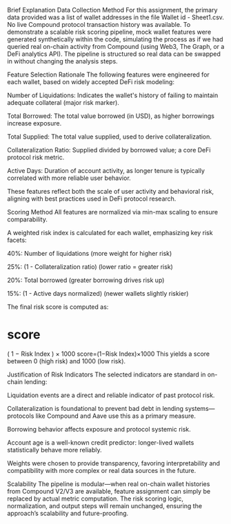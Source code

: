 Brief Explanation
Data Collection Method
For this assignment, the primary data provided was a list of wallet addresses in the file Wallet id - Sheet1.csv. No live Compound protocol transaction history was available. To demonstrate a scalable risk scoring pipeline, mock wallet features were generated synthetically within the code, simulating the process as if we had queried real on-chain activity from Compound (using Web3, The Graph, or a DeFi analytics API). The pipeline is structured so real data can be swapped in without changing the analysis steps.

Feature Selection Rationale
The following features were engineered for each wallet, based on widely accepted DeFi risk modeling:

Number of Liquidations: Indicates the wallet's history of failing to maintain adequate collateral (major risk marker).

Total Borrowed: The total value borrowed (in USD), as higher borrowings increase exposure.

Total Supplied: The total value supplied, used to derive collateralization.

Collateralization Ratio: Supplied divided by borrowed value; a core DeFi protocol risk metric.

Active Days: Duration of account activity, as longer tenure is typically correlated with more reliable user behavior.

These features reflect both the scale of user activity and behavioral risk, aligning with best practices used in DeFi protocol research.

Scoring Method
All features are normalized via min-max scaling to ensure comparability.

A weighted risk index is calculated for each wallet, emphasizing key risk facets:

40%: Number of liquidations (more weight for higher risk)

25%: (1 - Collateralization ratio) (lower ratio = greater risk)

20%: Total borrowed (greater borrowing drives risk up)

15%: (1 - Active days normalized) (newer wallets slightly riskier)

The final risk score is computed as:

score
=
(
1
−
Risk Index
)
×
1000
score=(1−Risk Index)×1000
This yields a score between 0 (high risk) and 1000 (low risk).

Justification of Risk Indicators
The selected indicators are standard in on-chain lending:

Liquidation events are a direct and reliable indicator of past protocol risk.

Collateralization is foundational to prevent bad debt in lending systems—protocols like Compound and Aave use this as a primary measure.

Borrowing behavior affects exposure and protocol systemic risk.

Account age is a well-known credit predictor: longer-lived wallets statistically behave more reliably.

Weights were chosen to provide transparency, favoring interpretability and compatibility with more complex or real data sources in the future.

Scalability
The pipeline is modular—when real on-chain wallet histories from Compound V2/V3 are available, feature assignment can simply be replaced by actual metric computation. The risk scoring logic, normalization, and output steps will remain unchanged, ensuring the approach’s scalability and future-proofing.

